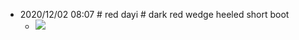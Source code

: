 - 2020/12/02 08:07 # red dayi # dark red wedge heeled short boot
    - ![](https://firebasestorage.googleapis.com/v0/b/firescript-577a2.appspot.com/o/imgs%2Fapp%2FXELiu-NovaKG%2FqG7HoRLSp4.png?alt=media&token=06784528-66b1-4063-b5b4-e3e55e9875e7)
